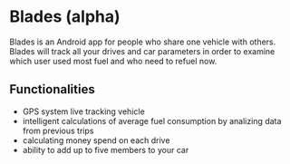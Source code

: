 # Blades (alpha)

Blades is an Android app for people who share one vehicle with others. Blades will track all your drives and car parameters in order to examine which user used most fuel and who need to refuel now. 

## Functionalities
- GPS system live tracking vehicle
- intelligent calculations of average fuel consumption by analizing data from previous trips
- calculating money spend on each drive
- ability to add up to five members to your car

